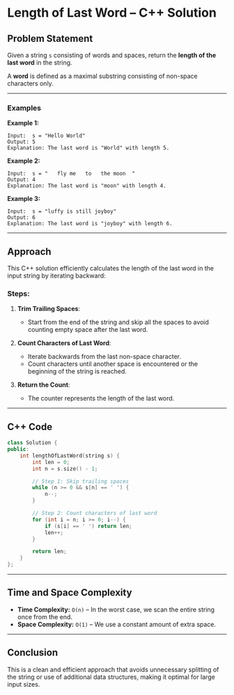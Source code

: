
# Length of Last Word – C++ Solution

## Problem Statement

Given a string `s` consisting of words and spaces, return the **length of the last word** in the string.

A **word** is defined as a maximal substring consisting of non-space characters only.

---

### Examples

**Example 1:**

```
Input:  s = "Hello World"
Output: 5
Explanation: The last word is "World" with length 5.
```

**Example 2:**

```
Input:  s = "   fly me   to   the moon  "
Output: 4
Explanation: The last word is "moon" with length 4.
```

**Example 3:**

```
Input:  s = "luffy is still joyboy"
Output: 6
Explanation: The last word is "joyboy" with length 6.
```

---

## Approach

This C++ solution efficiently calculates the length of the last word in the input string by iterating backward:

### Steps:

1. **Trim Trailing Spaces**:

   * Start from the end of the string and skip all the spaces to avoid counting empty space after the last word.

2. **Count Characters of Last Word**:

   * Iterate backwards from the last non-space character.
   * Count characters until another space is encountered or the beginning of the string is reached.

3. **Return the Count**:

   * The counter represents the length of the last word.

---

## C++ Code

```cpp
class Solution {
public:
    int lengthOfLastWord(string s) {
        int len = 0;
        int n = s.size() - 1;

        // Step 1: Skip trailing spaces
        while (n >= 0 && s[n] == ' ') {
            n--;
        }

        // Step 2: Count characters of last word
        for (int i = n; i >= 0; i--) {
            if (s[i] == ' ') return len;
            len++;
        }

        return len;
    }
};
```

---

## Time and Space Complexity

* **Time Complexity:** `O(n)` – In the worst case, we scan the entire string once from the end.
* **Space Complexity:** `O(1)` – We use a constant amount of extra space.

---

## Conclusion

This is a clean and efficient approach that avoids unnecessary splitting of the string or use of additional data structures, making it optimal for large input sizes.
